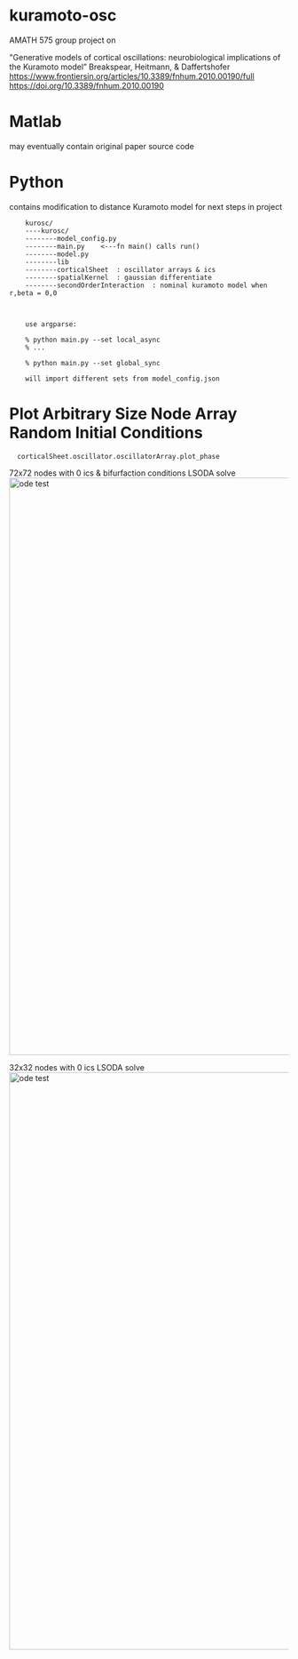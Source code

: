 # kuramoto-osc
AMATH 575 group project on

"Generative models of cortical oscillations: neurobiological implications of the Kuramoto model” Breakspear, Heitmann, & Daffertshofer
https://www.frontiersin.org/articles/10.3389/fnhum.2010.00190/full<br>
https://doi.org/10.3389/fnhum.2010.00190


# Matlab
may eventually contain original paper source code

# Python
contains modification to distance Kuramoto model for next steps in project<br>

        kurosc/
        ----kurosc/
        --------model_config.py
        --------main.py    <---fn main() calls run()
        --------model.py
        --------lib
        --------corticalSheet  : oscillator arrays & ics
        --------spatialKernel  : gaussian differentiate
        --------secondOrderInteraction  : nominal kuramoto model when r,beta = 0,0  



        use argparse:

        % python main.py --set local_async
        % ...

        % python main.py --set global_sync

        will import different sets from model_config.json


# Plot Arbitrary Size Node Array Random Initial Conditions

      corticalSheet.oscillator.oscillatorArray.plot_phase

72x72 nodes with 0 ics & bifurfaction conditions LSODA solve<br>
<img width="1039" alt="ode test" src="https://github.com/chriswilly/kuramoto-osc/blob/main/Python/animation/_keep/R%3D%20beta%3D%20K-N%3D%20%26%20c%3D%20for%20theta_tinpi_210514_063828153355.gif">




32x32 nodes with 0 ics LSODA solve<br>
<img width="1039" alt="ode test" src="https://github.com/chriswilly/kuramoto-osc/blob/main/Python/animation/_keep/R%3D%20beta%3D%20K-N%3D%20%26%20c%3D%20for%20theta_tinpi_210509_224745277371.gif">
